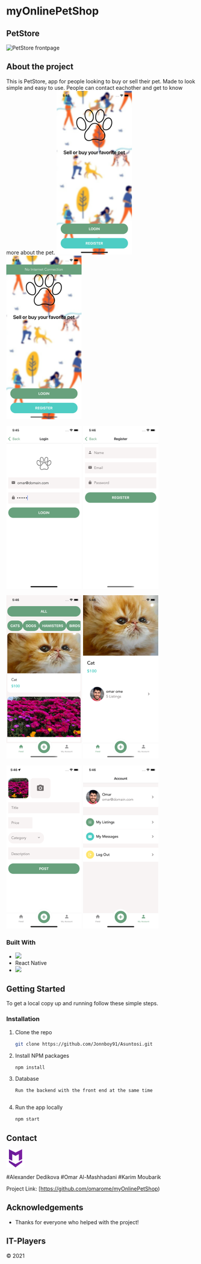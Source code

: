 # myOnlinePetShop
## PetStore

![PetStore frontpage](https://github.com/omarome/myOnlinePetShop "PetStore")



## About the project
This is PetStore, app for people looking to buy or sell their pet. Made to look simple and easy to use. People can contact eachother and get to know more about the pet.
<img src="screenshots/1.png" width="200"> <img src="screenshots/2.png" width="200">

<img src="screenshots/3.png" width="200"> <img src="screenshots/4.png" width="200">

<img src="screenshots/5.png" width="200"> <img src="screenshots/6.png" width="200">

<img src="screenshots/7.png" width="200"> <img src="screenshots/8.png" width="200">


### Built With

* []() <img src="https://cdn.jsdelivr.net/npm/programming-languages-logos/src/javascript/javascript.png" height="60">
* []() React Native
* []() <img src="https://raw.githubusercontent.com/caiogondim/javascript-environments-logos/master/node.js/standard/454x128.png" height="60">

<!-- GETTING STARTED -->
## Getting Started

To get a local copy up and running follow these simple steps.



### Installation

1. Clone the repo
   ```sh
   git clone https://github.com/Jonnboy91/Asuntosi.git
   ```
2. Install NPM packages
   ```sh
   npm install
   ```
3. Database
   ```sh
   Run the backend with the front end at the same time
   ```
   ```
5. Run the app locally
   ```sh
   npm start
   ```

<!-- CONTACT -->
## Contact
![alt text](https://github.com/adam-p/markdown-here/raw/master/src/common/images/icon48.png "Logo Title Text 1")

#Alexander Dedikova
#Omar Al-Mashhadani
#Karim Moubarik


Project Link: [https://github.com/omarome/myOnlinePetShop)



<!-- ACKNOWLEDGEMENTS -->
## Acknowledgements

* []() Thanks for everyone who helped with the project!

<!-- LICENSE -->
## IT-Players
[]() &copy; 2021





